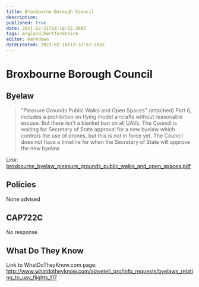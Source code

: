 ```yaml
---
title: Broxbourne Borough Council
description: 
published: true
date: 2021-02-21T14:18:52.398Z
tags: england,hertfordshire
editor: markdown
dateCreated: 2021-02-16T12:37:57.593Z
---
```


# Broxbourne Borough Council


## Byelaw
>  "Pleasure Grounds Public Walks and Open Spaces" (attached) Part 6, includes a prohibition on flying model aircrafts without reasonable excuse. But there isn't a blanket ban on all UAVs.  The Council is waiting for Secretary of State approval for a new byelaw which controls the use of drones, but this is not in force yet. 
The Council does not have a timeline for when the Secretary of State will approve the new byelaw.

Link:
[broxbourne_byelaw_pleasure_grounds_public_walks_and_open_spaces.pdf](/assets/broxbourne_byelaw_pleasure_grounds_public_walks_and_open_spaces.pdf)
## Policies
None advised

## CAP722C
No response

## What Do They Know

Link to WhatDoTheyKnow.com page:
http://www.whatdotheyknow.com/alaveteli_pro/info_requests/byelaws_relating_to_uav_flights_117

